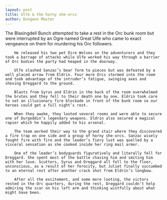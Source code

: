 ```yaml
---
layout: post
title: Ulfe & the horny she-orcs
author: Dungeon Master
---
```


The Blasingdell Bunch attempted to take a rest in the Orc bunk room but were interrupted by an Ogre named Great Ulfe who came to exact vengeance on them for murdering his Orc followers.

        He released his two pet Dire Wolves on the adventurers and they took a barrage of attacks while Ulfe worked his way through a barrier of Orc bodies the party had heaped in the doorway.

        Ulfe slashed Sanzac’s bear form to pieces but was defeated by a well placed arrow from Eldrin. Four more Orcs stormed into the room and took advantage of the intruder’s fatigue, swinging axes and shoving Dreggard to the ground.

        Blasts from Syrus and Eldrin in the back of the room overwhelmed the brutes and they fell to their death one by one. Eldrin took care to set an illusionary fire blockade in front of the bunk room so our heroes could get a full night’s rest.

        When they awoke, they looted several rooms and were able to secure one of Durgeddin’s legendary weapons. Eldrin also secured a magical rapier which he happily added to his arsenal.

        The team worked their way to the grand stair where they discovered a fire trap on one side and a group of horny she-orcs. Sanzac wisely fought fire with fire and the leader’s fiery lust was quelled by a visceral sensation as she cooked inside her ring mail armor.

        One of the leader’s bodyguards figuratively and literally fell for Dreggard. She spent most of the battle chasing him and smiting him with her love. Scutters, Syrus and Dreggard all fell to the floor, unconscious, as a result of her ferocity, but Juliet finally succumbed to an eternal rest after another crack shot from Eldrin’s longbow.

        After all the excitement, and some more looting, the victors rested in the Orc quarters, during the rest, Dreggard couldn’t help admiring the scar on his left arm and thinking wistfully about what might have been.
